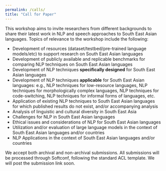 ```yaml
---
permalink: /calls/
title: "Call for Paper"
---
```


This workshop aims to invite researchers from different backgrounds to share their latest work in NLP and speech approaches to South East Asian languages. Topics of relevance to the workshop include the following: 

 - Development of resources (dataset/testbed/pre-trained language models/etc) to support research on South East Asian languages
 - Development of publicly available and replicable benchmarks for comparing NLP techniques on South East Asian languages
 - Development of NLP techniques **specifically designed** for South East Asian languages 
 - Development of NLP techniques **applicable** for South East Asian languages: e.g., NLP techniques for low-resource languages, NLP techniques for morphologically complex languages, NLP techniques for code-switching, NLP techniques for informal forms of languages, etc. 
 - Application of existing NLP techniques to South East Asian languages for which published results do not exist, and/or accompanying analysis
 - Analysis of linguistic and cultural diversity in South East Asia
 - Challenges for NLP in South East Asian languages
 - Ethical issues and considerations of NLP for South East Asian languages
 - Utilization and/or evaluation of large language models in the context of South East Asian languages and/or countries
 - NLP Applications in the context of South East Asian languages and/or countries


We accept both archival and non-archival submissions. All submissions will be processed through Softconf, following the standard ACL template. We will post the submission link soon.
